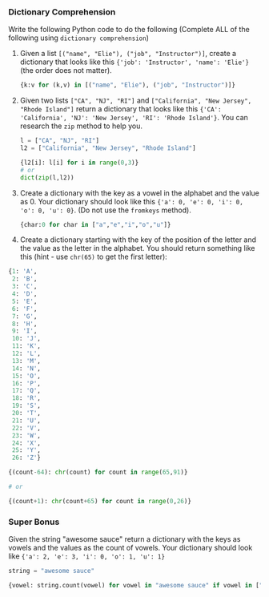 ### Dictionary Comprehension

Write the following Python code to do the following (Complete ALL of the following using `dictionary comprehension`)

1. Given a list `[("name", "Elie"), ("job", "Instructor")]`, create a dictionary that looks like this `{'job': 'Instructor', 'name': 'Elie'}` (the order does not matter).
    
    ```python
    {k:v for (k,v) in [("name", "Elie"), ("job", "Instructor")]}
    ```
     
2. Given two lists `["CA", "NJ", "RI"]` and `["California", "New Jersey", "Rhode Island"]` return a dictionary that looks like this `{'CA': 'California', 'NJ': 'New Jersey', 'RI': 'Rhode Island'}`. You can research the `zip` method to help you. 

    ```python
    l = ["CA", "NJ", "RI"]
    l2 = ["California", "New Jersey", "Rhode Island"]

    {l2[i]: l[i] for i in range(0,3)}
    # or 
    dict(zip(l,l2))
    ```

3. Create a dictionary with the key as a vowel in the alphabet and the value as 0. Your dictionary should look like this `{'a': 0, 'e': 0, 'i': 0, 'o': 0, 'u': 0}`. (Do not use the `fromkeys` method).

    ```python
    {char:0 for char in ["a","e","i","o","u"]}
    ```

4. Create a dictionary starting with the key of the position of the letter and the value as the letter in the alphabet. You should return something like this (hint - use `chr(65)` to get the first letter):

```python
{1: 'A',
 2: 'B',
 3: 'C',
 4: 'D',
 5: 'E',
 6: 'F',
 7: 'G',
 8: 'H',
 9: 'I',
 10: 'J',
 11: 'K',
 12: 'L',
 13: 'M',
 14: 'N',
 15: 'O',
 16: 'P',
 17: 'Q',
 18: 'R',
 19: 'S',
 20: 'T',
 21: 'U',
 22: 'V',
 23: 'W',
 24: 'X',
 25: 'Y',
 26: 'Z'}

{(count-64): chr(count) for count in range(65,91)}

# or 

{(count+1): chr(count+65) for count in range(0,26)}
```

### Super Bonus

Given the string "awesome sauce" return a dictionary with the keys as vowels and the values as the count of vowels. Your dictionary should look like `{'a': 2, 'e': 3, 'i': 0, 'o': 1, 'u': 1}`

```py
string = "awesome sauce"

{vowel: string.count(vowel) for vowel in "awesome sauce" if vowel in ["a","e","i","o","u"]}
```



